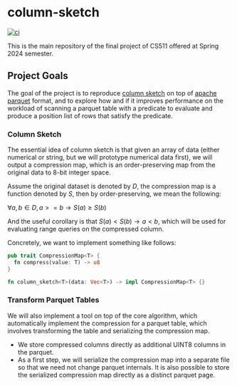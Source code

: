# column-sketch

[![ci](https://github.com/SP24-CS511-Final-Project/column-sketch/actions/workflows/build.yaml/badge.svg)](https://github.com/SP24-CS511-Final-Project/column-sketch/actions/workflows/build.yaml)

This is the main repository of the final project of CS511 offered at Spring 2024 semester. 

## Project Goals

The goal of the project is to reproduce [column sketch](https://stratos.seas.harvard.edu/files/stratos/files/sketches.pdf) on top of [apache parquet](https://parquet.apache.org/) format, 
and to explore how and if it improves performance on the workload of scanning a parquet table with a predicate to evaluate and produce a position list of rows that satisfy the predicate.

### Column Sketch

The essential idea of column sketch is that given an array of data (either numerical or string, but we will prototype numerical data first), we will output a compression map, which is an order-preserving map from the original data to 8-bit integer space.

Assume the original dataset is denoted by $D$, the compression map is a function denoted by $S$, then by order-preserving, we mean the following:

$\forall a, b \in D, a >= b \rightarrow S(a) \geq S(b)$

And the useful corollary is that $S(a) < S(b) \rightarrow a < b$, which will be used for evaluating range queries on the compressed column.

Concretely, we want to implement something like follows:

```Rust
pub trait CompressionMap<T> {
  fn compress(value: T) -> u8
}

fn column_sketch<T>(data: Vec<T>) -> impl CompressionMap<T> {}
```

### Transform Parquet Tables

We will also implement a tool on top of the core algorithm, which automatically implement the compression for a parquet table, which involves transforming the table and serializing the compression map.

- We store compressed columns directly as additional UINT8 columns in the parquet.
- As a first step, we will serialize the compression map into a separate file so that we need not change parquet internals. It is also possible to store the serialized compression map directly as a distinct parquet page.
